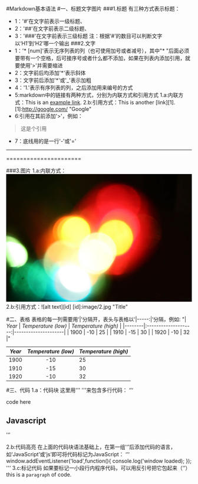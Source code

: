 #Markdown基本语法
#一、标题文字图片
###1.标题
有三种方式表示标题：
* 1：'#'在文字前表示一级标题、
* 2：'##'在文字前表示二级标题、
* 3：'###'在文字前表示三级标题
注：根据‘#’的数目可以判断文字以‘H1’到‘H2’哪一个输出
###2.文字
* 1：'* [num]'表示无序列表的列（也可使用加号或者减号），其中"* "后面必须要带有一个空格，后可接序号或者什么都不添加，如果在列表内添加引用，就要使用'>'并需要缩进
* 2：文字前后均添加'*'表示斜体
* 3：文字前后添加'*'或'_'表示加粗
* 4：'1.'表示有序列表的列，之后添加用来编号的方式
* 5:markdown中的链接有两种方式，分别为内联方式和引用方式
	1.a:内联方式：This is an [example link](http://example.com/).
	2.b:引用方式：This is another [link][1].
[1]:http://google.com/ "Google"
* 6:引用在其前添加'>'，例如：
>这是个引用
* 7：底线用的是一行'-'或'='
----------------------
======================

###3.图片
1.a:内联方式：![alt text](image/1.jpg "Title")
2.b:引用方式：![alt text][id]
[id]:image/2.jpg "Title"

#二、表格
表格的每一列需要用‘|’分隔开，表头与表格以‘|-----:|’分隔，例如:
"| *Year* | *Temperature (low)* | *Temperature (high)* |
|--------|:--------------------:|---------------------|
| 1900 | -10 | 25 |
| 1910 | -15 | 30 |
| 1920 | -10 | 32 |"

| *Year* | *Temperature (low)* | *Temperature (high)* |
|--------|:--------------------:|--------------------|
| 1900 | -10 | 25 |
| 1910 | -15 | 30 |
| 1920 | -10 | 32 |

#三、代码
1.a：代码块
这里用''' '''来包含多行代码：
‘’‘
<p>code here</p>
<h2>Javascript</h2>
’‘’

2.b:代码高亮
在上面的代码块语法基础上，在第一组’‘’后添加代码的语言，如‘JavaScript’或‘js’即可将代码标记为JavaScript：
‘’‘
window.addEventListener('load',function(){
	console.log('window loaded);
});
'''
3.c:标记代码
如果要标记一小段行内程序代码，可以用反引号把它包起来（‘’）
this is a `paragraph` of code.


